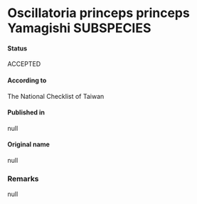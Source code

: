 # Oscillatoria princeps princeps Yamagishi SUBSPECIES

#### Status
ACCEPTED

#### According to
The National Checklist of Taiwan

#### Published in
null

#### Original name
null

### Remarks
null